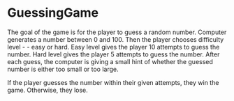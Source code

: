 # GuessingGame
The goal of the game is for the player to guess a random number.
Computer generates a number between 0 and 100.
Then the player chooses difficulty level - - easy or hard. 
Easy level gives the player 10 attempts to guess the number.
Hard level gives the player 5 attempts to guess the number.
After each guess, the computer is giving a small hint of whether the guessed number is either too small or too large.

If the player guesses the number within their given attempts, they win the game. Otherwise, they lose.
